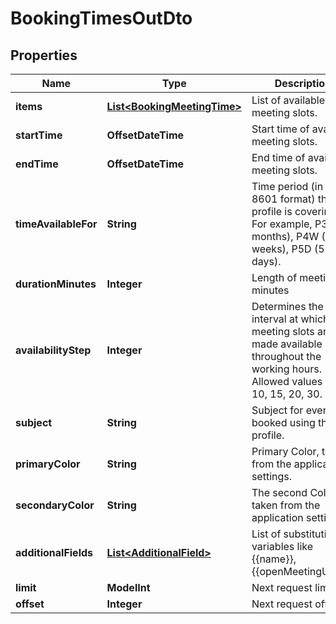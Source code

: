 

# BookingTimesOutDto


## Properties

| Name | Type | Description | Notes |
|------------ | ------------- | ------------- | -------------|
|**items** | [**List&lt;BookingMeetingTime&gt;**](BookingMeetingTime.md) | List of available meeting slots. |  [optional] |
|**startTime** | **OffsetDateTime** | Start time of available meeting slots. |  [optional] |
|**endTime** | **OffsetDateTime** | End time of available meeting slots. |  [optional] |
|**timeAvailableFor** | **String** | Time period (in ISO-8601 format) the profile is covering. For example, P3M (3 months), P4W (4 weeks), P5D (5 days). |  [optional] |
|**durationMinutes** | **Integer** | Length of meeting in minutes |  [optional] |
|**availabilityStep** | **Integer** | Determines the interval at which new meeting slots are made available throughout the working hours. Allowed values are 5, 10, 15, 20, 30. |  [optional] |
|**subject** | **String** | Subject for events booked using this profile. |  [optional] |
|**primaryColor** | **String** | Primary Color, taken from the application settings. |  [optional] |
|**secondaryColor** | **String** | The second Color, taken from the application settings. |  [optional] |
|**additionalFields** | [**List&lt;AdditionalField&gt;**](AdditionalField.md) | List of substitution variables like {{name}}, {{openMeetingUrl}},... |  [optional] |
|**limit** | **ModelInt** | Next request limit |  [optional] |
|**offset** | **Integer** | Next request offset |  [optional] |



